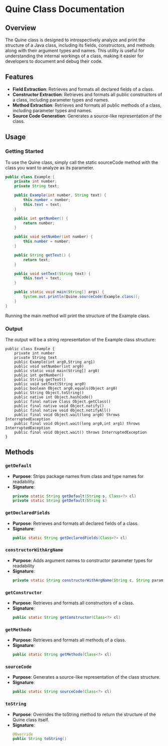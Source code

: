 # Quine Class Documentation
## Overview
The Quine class is designed to introspectively analyze and print the structure of a Java class, including its fields, constructors, and methods along with their argument types and names. This utility is useful for understanding the internal workings of a class, making it easier for developers to document and debug their code.
## Features
- **Field Extraction**: Retrieves and formats all declared fields of a class.
- **Constructor Extraction**: Retrieves and formats all public constructors of a class, including parameter types and names.
- **Method Extraction**: Retrieves and formats all public methods of a class, including parameter types and names.
- **Source Code Generation**: Generates a source-like representation of the class.
## Usage
### Getting Started
To use the Quine class, simply call the static sourceCode method with the class you want to analyze as its parameter.
```java
public class Example {
    private int number;
    private String text;

    public Example(int number, String text) {
        this.number = number;
        this.text = text;
    }

    public int getNumber() {
        return number;
    }

    public void setNumber(int number) {
        this.number = number;
    }

    public String getText() {
        return text;
    }

    public void setText(String text) {
        this.text = text;
    }

    public static void main(String[] args) {
        System.out.println(Quine.sourceCode(Example.class));
    }
}
```
Running the main method will print the structure of the Example class.
### Output
The output will be a string representation of the Example class structure:
```
public class Example {
	private int number
	private String text
	public Example(int arg0,String arg1)
	public void setNumber(int arg0)
	public static void main(String[] arg0)
	public int getNumber()
	public String getText()
	public void setText(String arg0)
	public boolean Object arg0.equals(Object arg0)
	public String Object.toString()
	public native int Object.hashCode()
	public final native Class Object.getClass()
	public final native void Object.notify()
	public final native void Object.notifyAll()
	public final void Object.wait(long arg0) throws InterruptedException
	public final void Object.wait(long arg0,int arg1) throws InterruptedException
	public final void Object.wait() throws InterruptedException
}
```
## Methods

### `getDefault`
- **Purpose**: Strips package names from class and type names for readability.
- **Signature**:
  ```java
  private static String getDefault(String s, Class<?> cl)
  private static String getDefault(String s)
### `getDeclaredFields`
- **Purpose**: Retrieves and formats all declared fields of a class.
- **Signature**:
  ```java
  public static String getDeclaredFields(Class<?> cl)
### `constructorWithArgName`
- **Purpose**: Adds argument names to constructor parameter types for readability 
- **Signature**:
  ```java
  private static String constructorWithArgName(String c, String parameters)
### `getConstructor`
- **Purpose**: Retrieves and formats all constructors of a class. 
- **Signature**:
  ```java
  public static String getConstructor(Class<?> cl)
### `getMethods`
- **Purpose**: Retrieves and formats all methods of a class. 
- **Signature**:
  ```java
  public static String getMethods(Class<?> cl)
### `sourceCode`
- **Purpose**: Generates a source-like representation of the class structure. 
- **Signature**:
  ```java
  public static String sourceCode(Class<?> cl)
### `toString`
- **Purpose**: Overrides the toString method to return the structure of the Quine class itself. 
- **Signature**:
  ```java
  @Override
  public String toString()
